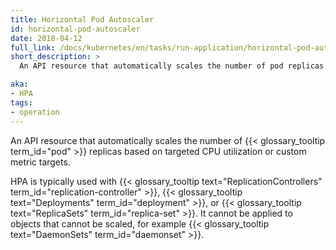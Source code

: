 ```yaml
---
title: Horizontal Pod Autoscaler
id: horizontal-pod-autoscaler
date: 2018-04-12
full_link: /docs/kubernetes/en/tasks/run-application/horizontal-pod-autoscale/
short_description: >
  An API resource that automatically scales the number of pod replicas based on targeted CPU utilization or custom metric targets.

aka: 
- HPA
tags:
- operation
---
```

 An API resource that automatically scales the number of {{< glossary_tooltip term_id="pod" >}} replicas based on targeted CPU utilization or custom metric targets.

<!--more--> 

HPA is typically used with {{< glossary_tooltip text="ReplicationControllers" term_id="replication-controller" >}}, {{< glossary_tooltip text="Deployments" term_id="deployment" >}}, or {{< glossary_tooltip text="ReplicaSets" term_id="replica-set" >}}. It cannot be applied to objects that cannot be scaled, for example {{< glossary_tooltip text="DaemonSets" term_id="daemonset" >}}.

